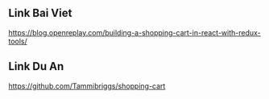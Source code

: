 ## Link Bai Viet
https://blog.openreplay.com/building-a-shopping-cart-in-react-with-redux-tools/ 
## Link Du An
https://github.com/Tammibriggs/shopping-cart 
